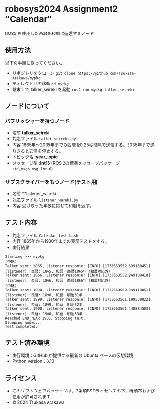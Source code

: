# robosys2024 Assignment2 "Calendar"

ROS2 を使用した西暦を和暦に返還するノード


## 使用方法

以下の手順に従ってください。

- リポジトリをクローン
```git clone https://github.com/Tsukasa-Arakawa/mypkg```
- ディレクトリの移動
```cd mypkg```
- 端末１で talker_seireki を起動
```ros2 run mypkg talker_seireki```


## ノードについて

### パブリッシャーを持つノード
- 名前
**talker_seireki**
- 対応ファイル
```talker_seireki.py```
- 内容
1865年～2035年までの西暦を0.25秒間隔で送信する。2035年まで送りきると送信を停止する。
- トピック名 :**year_topic**
- メッセージ型 :**Int16** (ROS 2の標準メッセージパッケージ ```std_msgs.msg.Int16```)


### サブスクライバーをもつノード(テスト用)
- 名前
**listener_wareki
- 対応ファイル
```listener_wareki.py```
- 内容
受け取った年数に応じて和暦を返す。



## テスト内容
- 対応ファイル
```Calendar_test.bash```
- 内容
1865年から1900年までの表示テストをする。
- 実行結果
```
Starting >>> mypkg
(中略)
Talker sent: 1865, Listener response: [INFO] [1735663552.699130451] [listener]: 西暦: 1865, 和暦: 西暦1865年（和暦対応外）
Talker sent: 1866, Listener response: [INFO] [1735663552.949108418] [listener]: 西暦: 1866, 和暦: 西暦1866年（和暦対応外）
(中略)
Talker sent: 1898, Listener response: [INFO] [1735663560.949113851] [listener]: 西暦: 1898, 和暦: 明治31年
Talker sent: 1899, Listener response: [INFO] [1735663561.199530022] [listener]: 西暦: 1899, 和暦: 明治32年
Talker sent: 1900, Listener response: [INFO] [1735663561.448884503] [listener]: 西暦: 1900, 和暦: 明治33年
Reached END_YEAR 1900. Stopping test.
Stopping nodes...
Test completed.
```


## テスト済み環境
- 実行環境：GitHub が提供する最新の Ubuntu ベースの仮想環境
- Python version：3.10


## ライセンス
- このソフトウェアパッケージは，3条項BSDライセンスの下，再頒布および使用が許可されます．  
- © 2024 Tsukasa Arakawa
